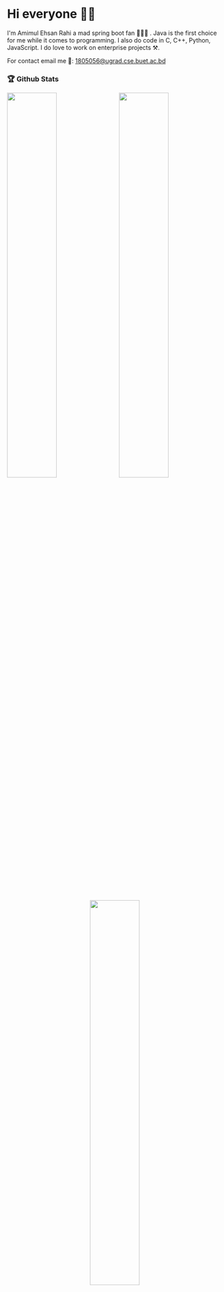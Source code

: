 # Hi everyone 🙋‍♂

I'm Amimul Ehsan Rahi a mad spring boot fan 🍃🍃🍃 . Java is the first choice for me while it comes to programming. I also do code in C, C++, Python, JavaScript. I do love to work on enterprise projects ⚒.

For contact email me 📧: 1805056@ugrad.cse.buet.ac.bd 

### 🏆 Github Stats

  <img  src="https://github-readme-stats.vercel.app/api?username=Amimul1234&show_icons=true&hide_border=true&theme=dark" width="48%" align="right" >
  <img  src="https://github-readme-streak-stats.herokuapp.com/?user=Amimul1234&theme=dark&show_icons=true&hide_border=true" width="48%" >

  <p align="center">
    <img src = "https://github-readme-stats.vercel.app/api/top-langs/?username=Amimul1234&theme=dark&show_icons=true&hide_border=true&layout=compact" width="48%"/>
  </p>



### Total Visitors 👀
<img src="https://profile-counter.glitch.me/Amimul1234/count.svg" alt="Visitor Count"/>

### 👨‍💻 My stats
<img src = "https://metrics.lecoq.io/Amimul1234?template=classic&base.header=0&base.activity=0&base.community=0&base.repositories=0&base.metadata=0&isocalendar=1&achievements=1&stackoverflow=1&people=1&isocalendar.duration=full-year&people.limit=28&people.size=28&people.types=followers&people.identicons=false&people.shuffle=false&achievements.threshold=C&achievements.secrets=true&achievements.limit=0&stackoverflow.user=11928455&stackoverflow.sections=answers-top%2C%20questions-recent&stackoverflow.limit=2&stackoverflow.lines=4&stackoverflow.lines.snippet=2&config.timezone=Asia%2FDhaka"/>
